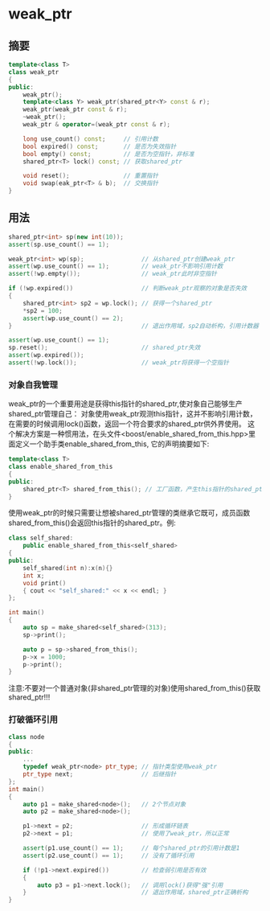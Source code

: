 # weak_ptr
## 摘要
```c++
template<class T>
class weak_ptr
{
public:
    weak_ptr();
    template<class Y> weak_ptr(shared_ptr<Y> const & r);
    weak_ptr(weak_ptr const & r);
    ~weak_ptr();
    weak_ptr & operator=(weak_ptr const & r); 

    long use_count() const;     // 引用计数
    bool expired() const;       // 是否为失效指针
    bool empty() const;         // 是否为空指针，非标准
    shared_ptr<T> lock() const; // 获取shared_ptr

    void reset();               // 重置指针
    void swap(eak_ptr<T> & b);  // 交换指针
}
```

## 用法
```c++
shared_ptr<int> sp(new int(10));
assert(sp.use_count() == 1);

weak_ptr<int> wp(sp);                // 从shared_ptr创建weak_ptr
assert(wp.use_count() == 1);         // weak_ptr不影响引用计数
assert(!wp.empty());                 // weak_ptr此时非空指针

if (!wp.expired())                   // 判断weak_ptr观察的对象是否失效
{
    shared_ptr<int> sp2 = wp.lock(); // 获得一个shared_ptr
    *sp2 = 100;
    assert(wp.use_count() == 2);
}                                    // 退出作用域，sp2自动析构，引用计数器

assert(wp.use_count() == 1);
sp.reset();                          // shared_ptr失效
assert(wp.expired());
assert(!wp.lock());                  // weak_ptr将获得一个空指针
```

### 对象自我管理
weak_ptr的一个重要用途是获得this指针的shared_ptr,使对象自己能够生产shared_ptr管理自己：
对象使用weak_ptr观测this指针，这并不影响引用计数，在需要的时候调用lock()函数，返回一个符合要求的shared_ptr供外界使用。
这个解决方案是一种惯用法，在头文件<boost/enable_shared_from_this.hpp>里面定义一个助手类enable_shared_from_this<T>,
它的声明摘要如下:
```c++
template<class T>
class enable_shared_from_this
{
public:
    shared_ptr<T> shared_from_this(); // 工厂函数，产生this指针的shared_ptr
}
```

使用weak_ptr的时候只需要让想被shared_ptr管理的类继承它既可，成员函数shared_from_this()会返回this指针的shared_ptr。例:
```c++
class self_shared:
    public enable_shared_from_this<self_shared>
{
public:
    self_shared(int n):x(n){}
    int x;
    void print()
    { cout << "self_shared:" << x << endl; }
};

int main()
{
    auto sp = make_shared<self_shared>(313);
    sp->print();

    auto p = sp->shared_from_this();
    p->x = 1000;
    p->print();
}
```
注意:不要对一个普通对象(非shared_ptr管理的对象)使用shared_from_this()获取shared_ptr!!!

### 打破循环引用
```c++
class node
{
public:
    ...
    typedef weak_ptr<node> ptr_type; // 指针类型使用weak_ptr
    ptr_type next;                   // 后继指针
};
int main()
{
    auto p1 = make_shared<node>();   // 2个节点对象
    auto p2 = make_shared<node>();

    p1->next = p2;                   // 形成循环链表
    p2->next = p1;                   // 使用了weak_ptr，所以正常

    assert(p1.use_count() == 1);     // 每个shared_ptr的引用计数是1
    assert(p2.use_count() == 1);     // 没有了循环引用

    if (!p1->next.expired())         // 检查弱引用是否有效
    {
        auto p3 = p1->next.lock();   // 调用lock()获得"强"引用
    }                                // 退出作用域，shared_ptr正确析构
}
```